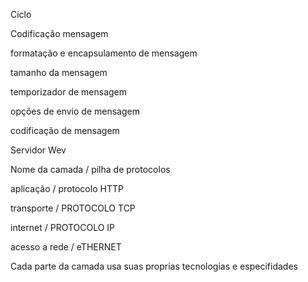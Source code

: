 
Ciclo

Codificação mensagem

formatação e encapsulamento de mensagem

tamanho da mensagem

temporizador de mensagem

opções de envio de mensagem

codificação de mensagem





Servidor Wev   

Nome da camada    /   pilha de protocolos

aplicação    /   protocolo HTTP

transporte    /   PROTOCOLO TCP

internet    /    PROTOCOLO IP

acesso a rede   /   eTHERNET


Cada  parte da camada usa suas proprias tecnologias e especifidades






